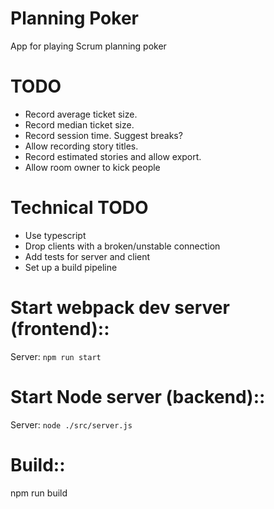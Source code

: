 # Planning Poker
App for playing Scrum planning poker

# TODO

- Record average ticket size.
- Record median ticket size.
- Record session time. Suggest breaks?
- Allow recording story titles.
- Record estimated stories and allow export.
- Allow room owner to kick people

# Technical TODO
- Use typescript
- Drop clients with a broken/unstable connection
- Add tests for server and client
- Set up a build pipeline

# Start webpack dev server (frontend)::
Server: ```npm run start```

# Start Node server (backend)::
Server: ```node ./src/server.js```

# Build::
npm run build
